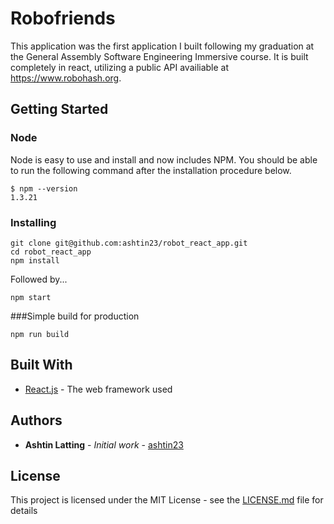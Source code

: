 # Robofriends

This application was the first application I built following my graduation at the General Assembly Software Engineering Immersive course. It is built completely in react, utilizing a public API availiable at https://www.robohash.org. 

## Getting Started


### Node

Node is easy to use and install and now includes NPM. You should be able to run the following command after the installation procedure below. 
```
$ npm --version
1.3.21
```

### Installing

```
git clone git@github.com:ashtin23/robot_react_app.git
cd robot_react_app
npm install
```
Followed by...

```
npm start
```

###Simple build for production

```
npm run build
```

## Built With

* [React.js](https://reactjs.org/) - The web framework used


## Authors

* **Ashtin Latting** - *Initial work* - [ashtin23](https://github.com/ashtin23)


## License

This project is licensed under the MIT License - see the [LICENSE.md](LICENSE.md) file for details

